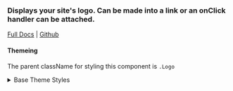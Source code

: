 ### Displays your site's logo. Can be made into a link or an onClick handler can be attached.

[Full Docs](https://laughing-train-834032fc.pages.github.io/?path=/docs/components-logo) | [Github](https://github.com/pinpt/react/tree/master/src/components/Logo)

#### Themeing

The parent className for styling this component is `.Logo`

<details>
	<summary>Base Theme Styles</summary>

```css
.Logo {
	border-radius: 100%;
	display: block;
}

.Logo.xs {
	width: 22px;
	height: 22px;
}

.Logo.sm {
	width: 32px;
	height: 32px;
}

.Logo.md {
	width: 42px;
	height: 42px;
}

.Logo.lg {
	width: 52px;
	height: 52px;
}

.Logo.xl {
	width: 62px;
	height: 62px;
}

.Logo .image {
	width: 100%;
	height: 100%;
}
```

</details>

